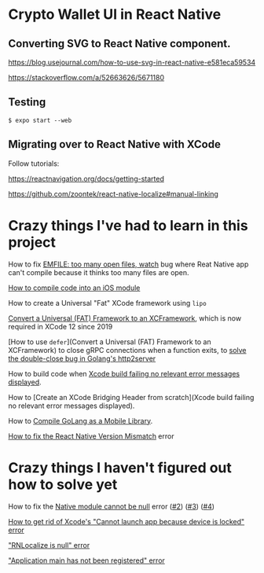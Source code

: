 
# Crypto Wallet UI in React Native


## Converting SVG to React Native component.

https://blog.usejournal.com/how-to-use-svg-in-react-native-e581eca59534

https://stackoverflow.com/a/52663626/5671180

## Testing

```console
$ expo start --web
```

## Migrating over to React Native with XCode

Follow tutorials:

https://reactnavigation.org/docs/getting-started

https://github.com/zoontek/react-native-localize#manual-linking


# Crazy things I've had to learn in this project

How to fix [EMFILE: too many open files, watch](https://flaviocopes.com/react-native-emfile-too-many-open-files/) bug where Reat Native app can't compile because it thinks too many files are open.

[How to compile code into an iOS module](https://rlaguilar.com/posts/integrate-c-library-ios-project-swift/)

How to create a Universal "Fat" XCode framework using `lipo`

[Convert a Universal (FAT) Framework to an XCFramework](https://medium.com/strava-engineering/convert-a-universal-fat-framework-to-an-xcframework-39e33b7bd861), which is now required in XCode 12 since 2019

[How to use `defer`](Convert a Universal (FAT) Framework to an XCFramework) to close gRPC connections when a function exits, to [solve the double-close bug in Golang's http2server](https://stackoverflow.com/questions/70185866/react-native-native-module-looping-call-until-crash-on-ios)

How to build code when [Xcode build failing no relevant error messages displayed](https://stackoverflow.com/questions/64939141/xcode-build-failing-no-relevant-error-messages-displayed).

How to [Create an XCode Bridging Header from scratch](Xcode build failing no relevant error messages displayed).

How to [Compile GoLang as a Mobile Library](https://gaitatzis.medium.com/compile-golang-as-a-mobile-library-243e38590f23).

[How to fix the React Native Version Mismatch](https://blog.waldo.io/react-native-version-mismatch/) error

# Crazy things I haven't figured out how to solve yet

How to fix the [Native module cannot be null](https://stackoverflow.com/questions/38698657/react-native-native-module-cannot-be-null) error ([#2](https://github.com/react-native-push-notification/ios/issues/43)) ([#3](https://johnnn.tech/q/reactnative-swift-nativemodule-for-ios-is-always-null/)) ([#4](https://stackoverflow.com/questions/68376713/swift-nativemodule-for-ios-is-always-null))


[How to get rid of Xcode's "Cannot launch app because device is locked" error](https://code2care.org/tutorial/unlock-your-iphone-to-continue-xcode-cannot-launch-app-on-iphone-because-the-device-is-locked)

["RNLocalize is null" error](https://stackoverflow.com/questions/61045191/how-to-resolve-a-nativemodule-rnlocalize-is-null-error-in-test)

["Application main has not been registered" error](https://stackoverflow.com/questions/49410115/application-main-has-not-been-registered)